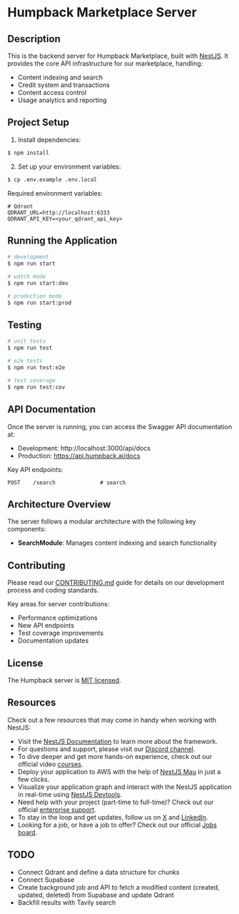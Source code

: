# Humpback Marketplace Server

## Description

This is the backend server for Humpback Marketplace, built with [NestJS](https://github.com/nestjs/nest). It provides the core API infrastructure for our marketplace, handling:

- Content indexing and search
- Credit system and transactions
- Content access control
- Usage analytics and reporting

## Project Setup

1. Install dependencies:

```bash
$ npm install
```

2. Set up your environment variables:

```bash
$ cp .env.example .env.local
```

Required environment variables:

```
# Qdrant
QDRANT_URL=http://localhost:6333
QDRANT_API_KEY=<your_qdrant_api_key>
```

## Running the Application

```bash
# development
$ npm run start

# watch mode
$ npm run start:dev

# production mode
$ npm run start:prod
```

## Testing

```bash
# unit tests
$ npm run test

# e2e tests
$ npm run test:e2e

# test coverage
$ npm run test:cov
```

## API Documentation

Once the server is running, you can access the Swagger API documentation at:

- Development: http://localhost:3000/api/docs
- Production: https://api.humpback.ai/docs

Key API endpoints:

```
POST    /search              # search
```

## Architecture Overview

The server follows a modular architecture with the following key components:

- **SearchModule**: Manages content indexing and search functionality

## Contributing

Please read our [CONTRIBUTING.md](../CONTRIBUTING.md) guide for details on our development process and coding standards.

Key areas for server contributions:

- Performance optimizations
- New API endpoints
- Test coverage improvements
- Documentation updates

## License

The Humpback server is [MIT licensed](LICENSE).

## Resources

Check out a few resources that may come in handy when working with NestJS:

- Visit the [NestJS Documentation](https://docs.nestjs.com) to learn more about the framework.
- For questions and support, please visit our [Discord channel](https://discord.gg/G7Qnnhy).
- To dive deeper and get more hands-on experience, check out our official video [courses](https://courses.nestjs.com/).
- Deploy your application to AWS with the help of [NestJS Mau](https://mau.nestjs.com) in just a few clicks.
- Visualize your application graph and interact with the NestJS application in real-time using [NestJS Devtools](https://devtools.nestjs.com).
- Need help with your project (part-time to full-time)? Check out our official [enterprise support](https://enterprise.nestjs.com).
- To stay in the loop and get updates, follow us on [X](https://x.com/nestframework) and [LinkedIn](https://linkedin.com/company/nestjs).
- Looking for a job, or have a job to offer? Check out our official [Jobs board](https://jobs.nestjs.com).

## TODO

- Connect Qdrant and define a data structure for chunks
- Connect Supabase
- Create background job and API to fetch a modified content (created, updated, deleted) from Supabase and update Qdrant
- Backfill results with Tavily search
